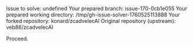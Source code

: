 Issue to solve: undefined
Your prepared branch: issue-170-0cb1e055
Your prepared working directory: /tmp/gh-issue-solver-1760525113888
Your forked repository: konard/zcadvelecAI
Original repository (upstream): veb86/zcadvelecAI

Proceed.